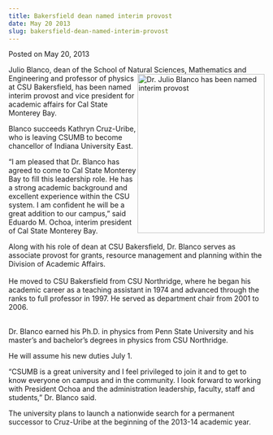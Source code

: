 ```yaml
---
title: Bakersfield dean named interim provost
date: May 20 2013
slug: bakersfield-dean-named-interim-provost
---
```


 



<span class="date">Posted on May 20, 2013    </span>
<p>Julio Blanco, dean of the School of Natural Sciences,
Mathematics and Engineering and professor of&#xA0;<img alt="Dr. Julio Blanco has been named interim provost" src="https://news.csumb.edu/sites/default/files/65/attachments/news/images/blanco_-_picture.jpg" style="float:right; width:250px; height:313px">physics at CSU
Bakersfield, has been named interim provost and vice president for
academic affairs for Cal State Monterey Bay.</img></p>
<p>Blanco succeeds Kathryn Cruz-Uribe, who is leaving CSUMB to
become chancellor of Indiana University East.</p>
<p>&#x201C;I am pleased that Dr. Blanco has agreed to come to Cal State
Monterey Bay to fill this leadership role. He has a strong academic
background and excellent experience within the CSU system. I am
confident he will be a great addition to our campus,&#x201D; said Eduardo
M. Ochoa, interim president of Cal State Monterey Bay.</p>
<p>Along with his role of dean at CSU Bakersfield, Dr. Blanco
serves as associate provost for grants, resource management and
planning within the Division of Academic Affairs.<br>
<br>
He moved to CSU Bakersfield from CSU Northridge, where he began his
academic career as a teaching assistant in 1974 and advanced
through the ranks to full professor in 1997. He served as
department chair from 2001 to 2006.</br></br></p>
<p>Dr. Blanco earned his Ph.D. in physics from Penn State
University and his master&#x2019;s and bachelor&#x2019;s degrees in physics from
CSU Northridge.</p>
<p>He will assume his new duties July 1.</p>
<p>&#x201C;CSUMB is a great university and I feel privileged to join it
and to get to know everyone on campus and in the community. I look
forward to working with President Ochoa and the administration
leadership, faculty, staff and students,&#x201D; Dr. Blanco said.</p>
<p>The university plans to launch a nationwide search for a
permanent successor to Cruz-Uribe at the beginning of the 2013-14
academic year.<br>
<br>
&#xA0;</br></br></p>





```
